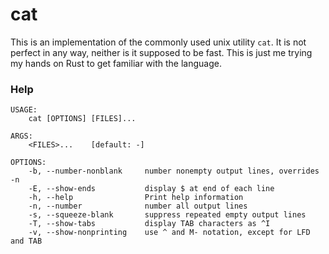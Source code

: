 # cat

This is an implementation of the commonly used unix utility `cat`. It is not
perfect in any way, neither is it supposed to be fast. This is just me trying
my hands on Rust to get familiar with the language.

### Help

```
USAGE:
    cat [OPTIONS] [FILES]...

ARGS:
    <FILES>...    [default: -]

OPTIONS:
    -b, --number-nonblank     number nonempty output lines, overrides -n
    -E, --show-ends           display $ at end of each line
    -h, --help                Print help information
    -n, --number              number all output lines
    -s, --squeeze-blank       suppress repeated empty output lines
    -T, --show-tabs           display TAB characters as ^I
    -v, --show-nonprinting    use ^ and M- notation, except for LFD and TAB
```
